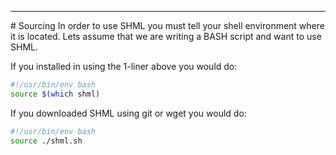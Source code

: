 <hr>
<a name="Sourcing"></a>
# Sourcing
In order to use SHML you must tell your shell environment where it is located.  Lets assume that we are writing a BASH script and want to use SHML.

If you installed in using the 1-liner above you would do:

```bash
#!/usr/bin/env bash
source $(which shml)
```

If you downloaded SHML using git or wget you would do:

```bash
#!/usr/bin/env bash
source ./shml.sh
```
